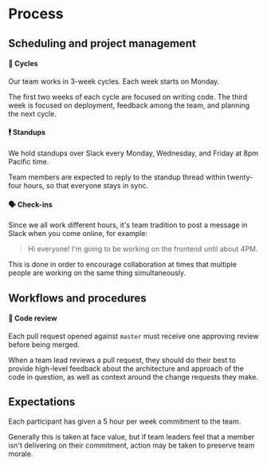 # Process

## Scheduling and project management

#### 🔄 Cycles

Our team works in 3-week cycles. Each week starts on Monday.

The first two weeks of each cycle are focused on writing code. The third week is focused on deployment, feedback among the team, and planning the next cycle.

#### 🕴 Standups

We hold standups over Slack every Monday, Wednesday, and Friday at 8pm Pacific time.

Team members are expected to reply to the standup thread within twenty-four hours, so that everyone stays in sync.

#### 🗣 Check-ins

Since we all work different hours, it's team tradition to post a message in Slack when you come online, for example:

> Hi everyone! I'm going to be working on the frontend until about 4PM.

This is done in order to encourage collaboration at times that multiple people are working on the same thing simultaneously.

## Workflows and procedures

#### 👀 Code review

Each pull request opened against `master` must receive one approving review before being merged.

When a team lead reviews a pull request, they should do their best to provide high-level feedback about the architecture and approach of the code in question, as well as context around the change requests they make.

## Expectations

Each participant has given a 5 hour per week commitment to the team. 

Generally this is taken at face value, but if team leaders feel that a member isn't delivering on their commitment, action may be taken to preserve team morale.
